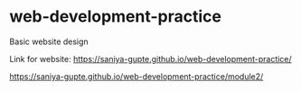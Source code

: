# web-development-practice
Basic website design

Link for website:
https://saniya-gupte.github.io/web-development-practice/

https://saniya-gupte.github.io/web-development-practice/module2/
